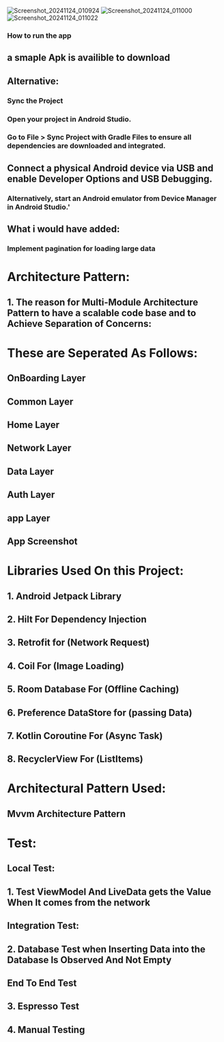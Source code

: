 ![Screenshot_20241124_010924](https://github.com/user-attachments/assets/4496675c-cb17-45ec-a205-a58ad2f31986)
![Screenshot_20241124_011000](https://github.com/user-attachments/assets/88ff7024-6f14-4b19-b1fc-bc1bf140fb86)
![Screenshot_20241124_011022](https://github.com/user-attachments/assets/88be084f-093a-431b-a766-b5231d4d4a79)

### How to run the app

## a smaple Apk is availible to download

## Alternative:

### Sync the Project
### Open your project in Android Studio.
### Go to File > Sync Project with Gradle Files to ensure all dependencies are downloaded and integrated.
## Connect a physical Android device via USB and enable Developer Options and USB Debugging.
### Alternatively, start an Android emulator from Device Manager in Android Studio.'


## What i would have added:
### Implement pagination for loading large data


# Architecture Pattern:
## 1. The reason for Multi-Module Architecture Pattern to  have a scalable code base and to Achieve Separation of Concerns:



# These are Seperated As Follows:
## OnBoarding Layer
## Common Layer
## Home Layer
## Network Layer
## Data Layer
## Auth Layer
## app Layer

## App Screenshot

# Libraries Used On this Project:

## 1. Android Jetpack Library

## 2. Hilt For Dependency Injection

## 3. Retrofit for (Network Request)

## 4. Coil For (Image Loading)

## 5. Room Database For (Offline Caching)

## 6. Preference DataStore for (passing Data)

## 7. Kotlin Coroutine For (Async Task)

## 8. RecyclerView For (ListItems)


# Architectural Pattern Used:
## Mvvm Architecture Pattern

# Test:

## Local Test:
## 1. Test ViewModel And LiveData gets the Value When It comes from the network

## Integration Test:
## 2. Database Test when Inserting Data into the Database Is Observed And Not Empty

## End To End Test
## 3. Espresso Test
## 4. Manual Testing





